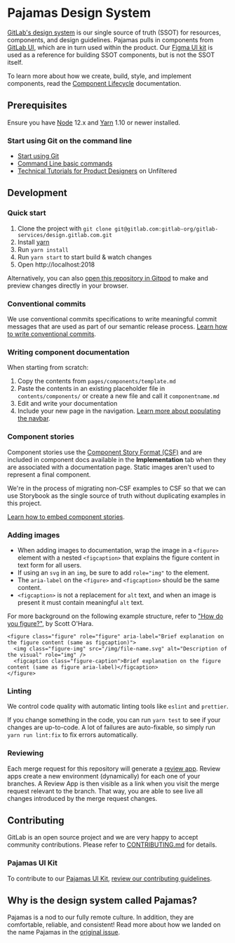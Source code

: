 # Pajamas Design System

[GitLab's design system](https://design.gitlab.com/) is our single source of truth (SSOT) for resources, components, and design guidelines. Pajamas pulls in components from [GitLab UI](https://gitlab.com/gitlab-org/gitlab-ui), which are in turn used within the product. Our [Figma UI kit](https://www.figma.com/file/qEddyqCrI7kPSBjGmwkZzQ/Pajamas-UI-Kit) is used as a reference for building SSOT components, but is not the SSOT itself.

To learn more about how we create, build, style, and implement components, read the [Component Lifecycle](https://design.gitlab.com/get-started/lifecycle/) documentation.

## Prerequisites

Ensure you have [Node](https://nodejs.org/en/) 12.x and [Yarn](https://yarnpkg.com/) 1.10 or newer installed.

### Start using Git on the command line

- [Start using Git](https://docs.gitlab.com/ee/gitlab-basics/start-using-git.html)
- [Command Line basic commands](https://docs.gitlab.com/ee/gitlab-basics/command-line-commands.html)
- [Technical Tutorials for Product Designers](https://www.youtube.com/playlist?list=PL05JrBw4t0Kra6RseLWXFIXtu9UPzjzbT) on Unfiltered

## Development

### Quick start

1. Clone the project with `git clone git@gitlab.com:gitlab-org/gitlab-services/design.gitlab.com.git`
1. Install [yarn](https://yarnpkg.com/en/docs/install)
1. Run `yarn install`
1. Run `yarn start` to start build & watch changes
1. Open http://localhost:2018

Alternatively, you can also [open this repository in Gitpod](https://gitpod.io/#https://gitlab.com/gitlab-org/gitlab-services/design.gitlab.com/-/tree/main/) to make and preview changes directly in your browser.

### Conventional commits

We use conventional commits specifications to write meaningful commit messages that are used as part of our semantic release process. [Learn how to write conventional commits](https://gitlab.com/gitlab-org/gitlab-services/design.gitlab.com/-/blob/main/doc/commits.md).

### Writing component documentation

When starting from scratch:

1. Copy the contents from `pages/components/template.md`
1. Paste the contents in an existing placeholder file in `contents/components/` or create a new file and call it `componentname.md`
1. Edit and write your documentation
1. Include your new page in the navigation. [Learn more about populating the navbar].

[learn more about populating the navbar]: /doc/navbar.md

### Component stories

Component stories use the [Component Story Format (CSF)](https://storybook.js.org/docs/react/api/csf) and are included in component docs available in the **Implementation** tab when they are associated with a documentation page. Static images aren't used to represent a final component.

We're in the process of migrating non-CSF examples to CSF so that we can use Storybook as the single source of truth without duplicating examples in this project.

[Learn how to embed component stories](/doc/embed-gitlab-ui-stories.md).

### Adding images

- When adding images to documentation, wrap the image in a `<figure>` element with a nested `<figcaption>` that explains the figure content in text form for all users.
- If using an `svg` in an `img`, be sure to add `role="img"` to the element.
- The `aria-label` on the `<figure>` and `<figcaption>` should be the same content.
- `<figcaption>` is not a replacement for `alt` text, and when an image is present it must contain meaningful `alt` text.

For more background on the following example structure, refer to ["How do you figure?"](https://www.scottohara.me/blog/2019/01/21/how-do-you-figure.html), by Scott O'Hara.

```
<figure class="figure" role="figure" aria-label="Brief explanation on the figure content (same as figcaption)">
  <img class="figure-img" src="/img/file-name.svg" alt="Description of the visual" role="img" />
  <figcaption class="figure-caption">Brief explanation on the figure content (same as figure aria-label)</figcaption>
</figure>
```

### Linting

We control code quality with automatic linting tools like `eslint` and `prettier`.

If you change something in the code, you can run `yarn test` to see if your changes are up-to-code. A lot of failures are auto-fixable, so simply run `yarn run lint:fix` to fix errors automatically.

### Reviewing

Each merge request for this repository will generate a [review app](https://docs.gitlab.com/ee/ci/review_apps/). Review apps create a new environment (dynamically) for each one of your branches. A Review App is then visible as a link when you visit the merge request relevant to the branch. That way, you are able to see live all changes introduced by the merge request changes.

## Contributing

GitLab is an open source project and we are very happy to accept community
contributions. Please refer to [CONTRIBUTING.md](/CONTRIBUTING.md) for details.

### Pajamas UI Kit

To contribute to our [Pajamas UI Kit](https://www.figma.com/file/qEddyqCrI7kPSBjGmwkZzQ/Pajamas-UI-Kit), [review our contributing guidelines](https://gitlab.com/gitlab-org/gitlab-services/design.gitlab.com/-/blob/main/doc/pajamas-ui-kit.md).

## Why is the design system called Pajamas?

Pajamas is a nod to our fully remote culture. In addition, they are comfortable, reliable, and consistent! Read more about how we landed on the name Pajamas in the [original issue](https://gitlab.com/gitlab-org/gitlab-services/design.gitlab.com/issues/138).
